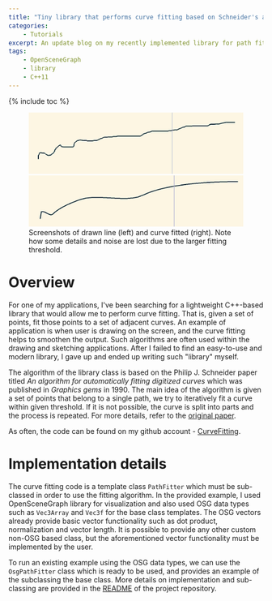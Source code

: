 ```yaml
---
title: "Tiny library that performs curve fitting based on Schneider's algorithm"
categories: 
    - Tutorials
excerpt: An update blog on my recently implemented library for path fitting that uses C++11 and OpenSceneGraph (for visualization)
tags: 
    - OpenSceneGraph 
    - library
    - C++11
---
```


{% include toc %}

<figure class="half">
	<img src="/assets/images/curve-fitting/traced.png" alt="image">
	<img src="/assets/images/curve-fitting/fitted.png" alt="image">
	<figcaption>Screenshots of drawn line (left) and curve fitted (right). Note how some details and noise are lost due to the larger fitting threshold.</figcaption>
</figure>

# Overview

For one of my applications, I've been searching for a lightweight C++-based library that would allow me to perform curve fitting. That is, given a set of points, fit those points to a set of adjacent curves. An example of application is when user is drawing on the screen, and the curve fitting helps to smoothen the output. Such algorithms are often used within the drawing and sketching applications. After I failed to find an easy-to-use and modern library, I gave up and ended up writing such "library" myself. 

The algorithm of the library class is based on the Philip J. Schneider paper titled *An algorithm for automatically fitting digitized curves* which was published in *Graphics gems* in 1990. The main idea of the algorithm is given a set of points that belong to a single path, we try to iteratively fit a curve within given threshold. If it is not possible, the curve is split into parts and the process is repeated. For more details, refer to the [original paper](http://dl.acm.org/citation.cfm?id=90941&CFID=671275411&CFTOKEN=85204575). 

As often, the code can be found on my github account - [CurveFitting](https://github.com/vicrucann/CurveFitting).

# Implementation details

The curve fitting code is a template class `PathFitter` which must be sub-classed in order to use the fitting algorithm. In the provided example, I used OpenSceneGraph library for visualization and also used OSG data types such as `Vec3Array` and `Vec3f` for the base class templates. The OSG vectors already provide basic vector functionality such as dot product, normalization and vector length. It is possible to provide any other custom non-OSG based class, but the aforementioned vector functionality must be implemented by the user.

To run an existing example using the OSG data types, we can use the `OsgPathFitter` class which is ready to be used, and provides an example of the subclassing the base class. More details on implementation and sub-classing are provided in the [README](https://github.com/vicrucann/CurveFitting/blob/master/README.md) of the project repository.




